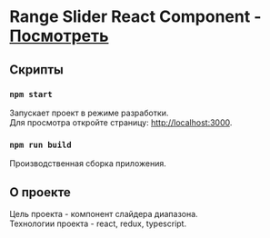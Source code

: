 Range Slider React Component - [Посмотреть](https://maximshmatov.github.io/RangeSlider/)
====

## Скрипты

### `npm start`

Запускает проект в режиме разработки.\
Для просмотра откройте страницу: [http://localhost:3000](http://localhost:3000).

### `npm run build`

Производственная сборка приложения.

## О проекте
Цель проекта - компонент слайдера диапазона.\
Технологии проекта - react, redux, typescript.


